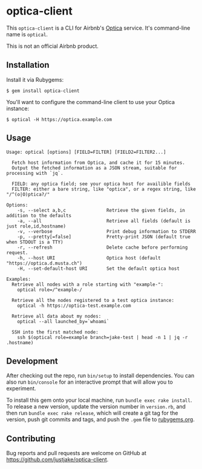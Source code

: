 # optica-client

This `optica-client` is a CLI for Airbnb's [Optica](https://github.com/airbnb/optica) service.
It's command-line name is `optical`.

This is not an official Airbnb product.

## Installation

Install it via Rubygems:

    $ gem install optica-client

You'll want to configure the command-line client to use your Optica instance:

    $ optical -H https://optica.example.com

## Usage

```text
Usage: optical [options] [FIELD=FILTER] [FIELD2=FILTER2...]

  Fetch host information from Optica, and cache it for 15 minutes.
  Output the fetched information as a JSON stream, suitable for processing with `jq`.

  FIELD: any optica field; see your optica host for availible fields
  FILTER: either a bare string, like "optica", or a regex string, like "/^(o|O)ptica?/"

Options:
    -s, --select a,b,c               Retrieve the given fields, in addition to the defaults
    -a, --all                        Retrieve all fields (default is just role,id,hostname)
    -v, --verbose                    Print debug information to STDERR
    -p, --pretty[=false]             Pretty-print JSON (default true when STDOUT is a TTY)
    -r, --refresh                    Delete cache before performing request.
    -h, --host URI                   Optica host (default "https://optica.d.musta.ch")
    -H, --set-default-host URI       Set the default optica host

Examples:
  Retrieve all nodes with a role starting with "example-":
    optical role=/^example-/

  Retrieve all the nodes registered to a test optica instance:
    optical -h https://optica-test.example.com

  Retrieve all data about my nodes:
    optical --all launched_by=`whoami`

  SSH into the first matched node:
    ssh $(optical role=example branch=jake-test | head -n 1 | jq -r .hostname)
```

## Development

After checking out the repo, run `bin/setup` to install dependencies. You can also run `bin/console` for an interactive prompt that will allow you to experiment.

To install this gem onto your local machine, run `bundle exec rake install`. To release a new version, update the version number in `version.rb`, and then run `bundle exec rake release`, which will create a git tag for the version, push git commits and tags, and push the `.gem` file to [rubygems.org](https://rubygems.org).

## Contributing

Bug reports and pull requests are welcome on GitHub at https://github.com/justjake/optica-client.
